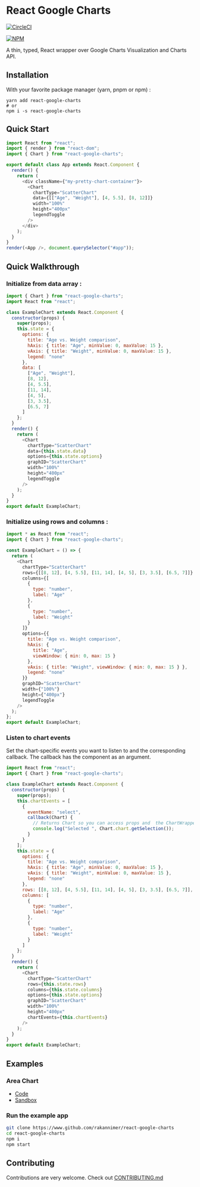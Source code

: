# React Google Charts

[![CircleCI](https://circleci.com/gh/rakannimer/react-google-charts.svg?style=shield)](https://circleci.com/gh/RakanNimer/react-google-charts)

[![NPM](https://nodei.co/npm/react-google-charts.png?downloads=true&downloadRank=true)](https://npmjs.org/package/react-google-charts)

A thin, typed, React wrapper over Google Charts Visualization and Charts API.

## Installation

With your favorite package manager (yarn, pnpm or npm) :

```
yarn add react-google-charts
# or
npm i -s react-google-charts
```

## Quick Start

```javascript
import React from "react";
import { render } from "react-dom";
import { Chart } from "react-google-charts";

export default class App extends React.Component {
  render() {
    return (
      <div className={"my-pretty-chart-container"}>
        <Chart
          chartType="ScatterChart"
          data={[["Age", "Weight"], [4, 5.5], [8, 12]]}
          width="100%"
          height="400px"
          legendToggle
        />
      </div>
    );
  }
}
render(<App />, document.querySelector("#app"));
```

## Quick Walkthrough

### Initialize from data array :

```javascript
import { Chart } from "react-google-charts";
import React from "react";

class ExampleChart extends React.Component {
  constructor(props) {
    super(props);
    this.state = {
      options: {
        title: "Age vs. Weight comparison",
        hAxis: { title: "Age", minValue: 0, maxValue: 15 },
        vAxis: { title: "Weight", minValue: 0, maxValue: 15 },
        legend: "none"
      },
      data: [
        ["Age", "Weight"],
        [8, 12],
        [4, 5.5],
        [11, 14],
        [4, 5],
        [3, 3.5],
        [6.5, 7]
      ]
    };
  }
  render() {
    return (
      <Chart
        chartType="ScatterChart"
        data={this.state.data}
        options={this.state.options}
        graphID="ScatterChart"
        width="100%"
        height="400px"
        legendToggle
      />
    );
  }
}
export default ExampleChart;
```

### Initialize using rows and columns :

```javascript
import * as React from "react";
import { Chart } from "react-google-charts";

const ExampleChart = () => {
  return (
    <Chart
      chartType="ScatterChart"
      rows={[[8, 12], [4, 5.5], [11, 14], [4, 5], [3, 3.5], [6.5, 7]]}
      columns={[
        {
          type: "number",
          label: "Age"
        },
        {
          type: "number",
          label: "Weight"
        }
      ]}
      options={{
        title: "Age vs. Weight comparison",
        hAxis: {
          title: "Age",
          viewWindow: { min: 0, max: 15 }
        },
        vAxis: { title: "Weight", viewWindow: { min: 0, max: 15 } },
        legend: "none"
      }}
      graphID="ScatterChart"
      width={"100%"}
      height={"400px"}
      legendToggle
    />
  );
};
export default ExampleChart;
```

### Listen to chart events

Set the chart-specific events you want to listen to and the corresponding callback.
The callback has the component as an argument.

```javascript
import React from "react";
import { Chart } from "react-google-charts";

class ExampleChart extends React.Component {
  constructor(props) {
    super(props);
    this.chartEvents = [
      {
        eventName: "select",
        callback(Chart) {
          // Returns Chart so you can access props and  the ChartWrapper object from chart.wrapper
          console.log("Selected ", Chart.chart.getSelection());
        }
      }
    ];
    this.state = {
      options: {
        title: "Age vs. Weight comparison",
        hAxis: { title: "Age", minValue: 0, maxValue: 15 },
        vAxis: { title: "Weight", minValue: 0, maxValue: 15 },
        legend: "none"
      },
      rows: [[8, 12], [4, 5.5], [11, 14], [4, 5], [3, 3.5], [6.5, 7]],
      columns: [
        {
          type: "number",
          label: "Age"
        },
        {
          type: "number",
          label: "Weight"
        }
      ]
    };
  }
  render() {
    return (
      <Chart
        chartType="ScatterChart"
        rows={this.state.rows}
        columns={this.state.columns}
        options={this.state.options}
        graphID="ScatterChart"
        width="100%"
        height="400px"
        chartEvents={this.chartEvents}
      />
    );
  }
}
export default ExampleChart;
```

## Examples

### Area Chart

- [Code](./sandboxes/area-chart/)
- [Sandbox](https://codesandbox.io/s/github/rakannimer/react-google-charts/tree/master/sandboxes/area-chart)

### Run the example app

```bash
git clone https://www.github.com/rakannimer/react-google-charts
cd react-google-charts
npm i
npm start
```

## Contributing

Contributions are very welcome. Check out [CONTRIBUTING.md](CONTRIBUTING.md)
